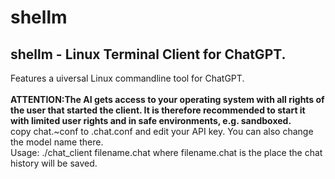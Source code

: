# shellm
<H2> shellm - Linux Terminal Client for ChatGPT.</H2> 

<DIV>Features a uiversal Linux commandline tool for ChatGPT.</DIV>
</BR>
<B> ATTENTION:The AI gets access to your operating system with all rights of the user that started the client. It is therefore recommended to start it with limited user rights and in safe environments, e.g. sandboxed.</B>
</BR>
<DIV>copy chat.~conf to .chat.conf and edit your API key. You can also change the model name there.</DIV>
<DIV>Usage: ./chat_client filename.chat
where filename.chat is the place the chat history will be saved.</DIV>
